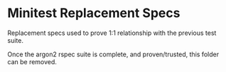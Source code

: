 # Minitest Replacement Specs

Replacement specs used to prove 1:1 relationship with the previous test suite.

Once the argon2 rspec suite is complete, and proven/trusted, this folder can be
removed.
